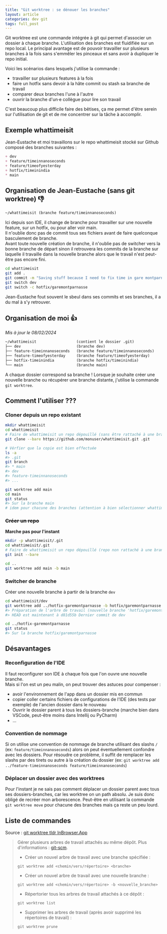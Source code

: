 ```yaml
---
title: "Git worktree : se dénouer les branches" 
layout: article
categories: dev git 
tags: full_post
---
```


Git worktree est une commande intégrée à git qui permet d'associer un dossier à chaque branche. L'utilisation des branches est fluidifiée sur un repo local.
Le principal avantage est de pouvoir travailler sur plusieurs branches à la fois sans s'emmêler les pinceaux et sans avoir à dupliquer le repo initial.

<!--more-->

Voici les scénarios dans lesquels j'utilise la commande :

- travailler sur plusieurs features à la fois
- faire un hotfix sans devoir à la hâte commit ou stash sa branche de travail
- comparer deux branches l'une à l'autre
- ouvrir la branche d'un·e collègue pour lire son travail

C'est beaucoup plus difficile faire des bêtises, ça me permet d'être serein sur l'utilisation de git et de me concentrer sur la tâche à accomplir.
## Exemple whattimeisit

Jean-Eustache et moi travaillons sur le repo whattimeisit stocké sur Github composé des branches suivantes :

```md
+ dev
+ feature/timeinnanoseconds
+ feature/timeofyesterday
+ hotfix/timeinindia
* main
```

## Organisation de Jean-Eustache (sans git worktree) 👎

```txt
~/whattimeisit (branche feature/timeinnanoseconds)
```

Ici depuis son IDE, il change de branche pour travailler sur une nouvelle feature, sur un hotfix, ou pour aller voir main.  
Il n'oublie donc pas de commit tous ses fichiers avant de faire quelconque basculement de branche.  
Avant toute nouvelle création de branche, il n'oublie pas de switcher vers la bonne branche de départ sinon il retrouvera les commits de la branche sur laquelle il travaille dans la nouvelle branche alors que le travail n'est peut-être pas encore fini.

```bash
cd whattimeisit
git add .
git commit -m "Saving stuff because I need to fix time in gare montparnasse"
git switch dev
git switch -c hotfix/garemontparnasse
```

Jean-Eustache fout souvent le sbeul dans ses commits et ses branches, il a du mal à s'y retrouver.

## Organisation de moi 👍 
_Mis à jour le 08/02/2024_

```txt
~/whattimeisit                  (contient le dossier .git)
├── dev                         (branche dev)
├── feature-timeinnanoseconds   (branche feature/timeinnanoseconds)
├── feature-timeofyesterday     (branche feature/timeofyesterday)
├── hotfix-timeinindia          (branche hotfix/timeinindia)
└── main                        (branche main)
```

A chaque dossier correspond sa branche !
Lorsque je souhaite créer une nouvelle branche ou récupérer une branche distante, j'utilise la commande `git worktree`.

## Comment l'utiliser ??? 
### Cloner depuis un repo existant

```bash
mkdir whattimeisit
cd whattimeisit
# Faire de whattimeisit un repo dépouillé (sans être rattaché à une branche/sans avoir de copie de travail)
git clone --bare https://github.com/monuser/whattimeisit.git .git

# Vérfier que la copie est bien effectuée
ls -a
#> .git
git branch
#> * main
#> dev
#> feature-timeinnanoseconds
#> ...

git worktree add main
cd main
git status
#> Sur la branche main
# idem pour chacune des branches (attention à bien sélectionner whattimeisit comme répertoire parent)
```

### ~~Créer un repo~~ 
**Marche pas pour l'instant**

```bash
mkdir -p whattimeisit/.git
cd whattimeisit/.git
# Faire de whattimeisit un repo dépouillé (repo non rattaché à une branche/sans copie de travail)
git init --bare

cd ..
git worktree add main -b main
```

### Switcher de branche

Créer une nouvelle branche à partir de la branche `dev`
```bash
cd whattimeisit/dev
git worktree add ../hotfix-garemontparnasse -b hotfix/garemontparnasse
#> Préparation de l'arbre de travail (nouvelle branche 'hotfix/garemontparnasse')
#> HEAD est maintenant à d81d55b Dernier commit de dev

cd ../hotfix-garemontparnasse
git status 
#> Sur la branche hotfix/garemontparnasse
```

## Désavantages

### Reconfiguration de l'IDE
Il faut reconfigurer son IDE à chaque fois que l'on ouvre une nouvelle branche.  
Mais si l'on est un peu malin, on peut trouver des astuces pour compenser :

- avoir l'environnement de l'app dans un dossier mis en commun
- copier coller certains fichiers de configurations de l'IDE (des tests par exemple) de l'ancien dossier dans le nouveau
- Ouvrir le dossier parent à tous les dossiers-branche (marche bien dans VSCode, peut-être moins dans Intellij ou PyCharm)
- ...

### Convention de nommage
Si on utilise une convention de nommage de branche utilisant des slashs `/` (ex: `feature/timeinnanoseconds`) alors on peut éventuellement confondre avec les dossiers. 
Pour résoudre ce problème, il suffit de remplacer les slashs par des tirets ou autre à la création du dossier (ex: `git worktree add ../feature-timeinnanoseconds feature/timeinnanoseconds`) 

### Déplacer un dossier avec des worktrees

Pour l'instant je ne sais pas comment déplacer un dossier parent avec tous ses dossiers-branches, car les worktree on un path absolu. Je suis donc obligé de recréer mon arborescence.
Peut-être en utilisant la commande `git worktree move` pour chacune des branches mais ça reste un peu lourd.

## Liste de commandes

Source : [git worktree tldr InBrowser.App](https://tldr.inbrowser.app/pages.fr/common/git-worktree)

> Gérer plusieurs arbres de travail attachés au même dépôt.
> Plus d'informations : [git-scm](https://git-scm.com/docs/git-worktree).
>
> - Créer un nouvel arbre de travail avec une branche spécifiée :
>
> `git worktree add <chemin/vers/répertoire> <branche>`
>
> - Créer un nouvel arbre de travail avec une nouvelle branche :
>
> `git worktree add <chemin/vers/répertoire> -b <nouvelle_branche>`
>
> - Répertorier tous les arbres de travail attachés à ce dépôt :
> 
> `git worktree list`
>
> - Supprimer les arbres de travail (après avoir supprimé les répertoires de travail) :
> 
> `git worktree prune`
